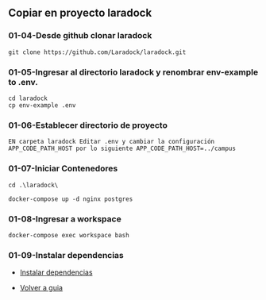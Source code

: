 ##  Copiar en proyecto laradock

###	01-04-Desde github clonar laradock

	git clone https://github.com/Laradock/laradock.git
   
###	01-05-Ingresar al directorio laradock y renombrar env-example to .env.

	cd laradock
	cp env-example .env
 
###	01-06-Establecer directorio de proyecto

	EN carpeta laradock Editar .env y cambiar la configuración APP_CODE_PATH_HOST por lo siguiente APP_CODE_PATH_HOST=../campus
	
###	01-07-Iniciar Contenedores

	cd .\laradock\

	docker-compose up -d nginx postgres

###	01-08-Ingresar a workspace

	docker-compose exec workspace bash	 
 
###	01-09-Instalar dependencias

- [Instalar dependencias](artisancommands.md)

- [Volver a guia](README.md)
